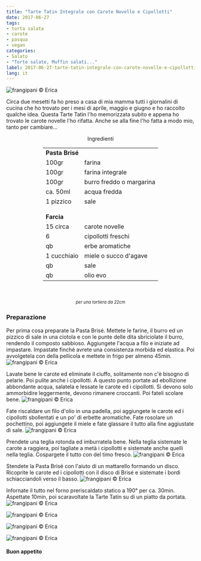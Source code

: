 ```yaml
---
title: "Tarte Tatin Integrale con Carote Novelle e Cipollotti"
date: 2017-06-27
tags:
- torta salata
- carote
- pasqua
- vegan
categories:
- Salato
- "Torte salate, Muffin salati..."
label: 2017-06-27-tarte-tatin-integrale-con-carote-novelle-e-cipollotti
lang: it
---
```

![](header.jpg "frangipani © Erica")

Circa due mesetti fa ho preso a casa di mia mamma tutti i giornalini di cucina che ho trovato per i mesi di aprile, maggio e giugno e ho raccolto qualche idea. Questa Tarte Tatin l'ho memorizzata subito e appena ho trovato le carote novelle l'ho rifatta. Anche se alla fine l'ho fatta a modo mio, tanto per cambiare... 

<div id="wrapper" style="text-align: center">
  <div id="yourdiv" style="display: inline-block;">
    <div class="ingredients">
      <div class="ingredients-title">Ingredienti</div>
      <table>
        <tbody>
          <tr>
            <td colspan="2"><b>Pasta Brisé</b></td>
          </tr>
          <tr>
            <td>100gr</td>
            <td>farina</td>
          </tr>
          <tr>
            <td>100gr</td>
            <td>farina integrale</td>
          </tr>
          <tr>
            <td>100gr</td>
            <td>burro freddo o margarina</td>
          </tr>
          <tr>
            <td>ca. 50ml</td>
            <td>acqua fredda</td>
          </tr>
          <tr>
            <td>1 pizzico</td>
            <td>sale</td>
          </tr>
          <tr style="height: 15px;"></tr>
          <tr>          
            <td colspan="2"><b>Farcia</b></td>
          </tr>
          <tr>
            <td>15 circa</td>
            <td>carote novelle</td>
          </tr>
          <tr>
            <td>6</td>
            <td>cipollotti freschi</td>
          </tr>
          <tr>
            <td>qb</td>
            <td>erbe aromatiche</td>
          </tr>
          <tr>
            <td>1 cucchiaio</td>
            <td>miele o succo d'agave</td>
          </tr>
          <tr>
            <td>qb</td>
            <td>sale</td>
          </tr>
          <tr>
            <td>qb</td>
            <td>olio evo</td>
          </tr>
        </tbody>
      </table>
      <br></br>
      <i class="pull-right" style="font-size: 80%;">per una tortiera da 22cm</i>
    </div>
  </div>
</div>


<h3>
  <font color="grey">
    <i class="fa-solid fa-gears"></i>
  </font> Preparazione
</h3>

Per prima cosa preparate la Pasta Brisé. Mettete le farine, il burro ed un pizzico di sale in una ciotola e con le punte delle dita sbriciolate il burro, rendendo il composto sabbioso. Aggiungete l'acqua a filo e iniziate ad impastare. Impastate finché avrete una consistenza morbida ed elastica. Poi avvolgetela con della pellicola e mettete in frigo per almeno 45min.
![](brise.jpg "frangipani © Erica")

Lavate bene le carote ed eliminate il ciuffo, solitamente non c'è bisogno di pelarle. Poi pulite anche i cipollotti. A questo punto portate ad ebollizione abbondante acqua, salatela e lessate le carote ed i cipollotti. Si devono solo ammorbidire leggermente, devono rimanere croccanti. Poi fateli scolare bene.
![](sbollentati.jpg "frangipani © Erica")

Fate riscaldare un filo d'olio in una padella, poi aggiungete le carote ed i cipollotti sbollentati e un po' di erbette aromatiche. Fate rosolare un pochettino, poi aggiungete il miele e fate glassare il tutto alla fine aggiustate di sale.
![](padella.jpg "frangipani © Erica")

Prendete una teglia rotonda ed imburratela bene. Nella teglia sistemate le carote a raggiera, poi tagliate a metà i cipollotti e sistemate anche quelli nella teglia. Cospargete il tutto con del timo fresco.
![](teglia1.jpg "frangipani © Erica")

Stendete la Pasta Brisé con l'aiuto di un mattarello formando un disco. Ricoprite le carote ed i cipollotti con il disco di Brisé e sistemate i bordi schiacciandoli verso il basso.
![](teglia2.jpg "frangipani © Erica")

Infornate il tutto nel forno preriscaldato statico a 190° per ca. 30min. Aspettate 10min, poi scaravoltate la Tarte Tatin su di un piatto da portata.
![](risultato1.jpg "frangipani © Erica")

![](risultato2.jpg "frangipani © Erica")

![](risultato3.jpg "frangipani © Erica")

![](risultato4.jpg "frangipani © Erica")

<h4>Buon appetito
  <font color="red">
    <i class="fa-regular fa-face-smile"></i>
  </font>
</h4>
